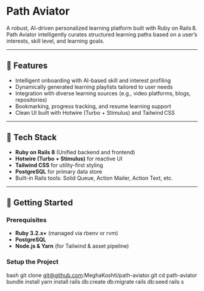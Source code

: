 # Path Aviator

A robust, AI-driven personalized learning platform built with Ruby on Rails 8. Path Aviator intelligently curates structured learning paths based on a user’s interests, skill level, and learning goals.

---

## 🚀 Features

- Intelligent onboarding with AI-based skill and interest profiling  
- Dynamically generated learning playlists tailored to user needs  
- Integration with diverse learning sources (e.g., video platforms, blogs, repositories)  
- Bookmarking, progress tracking, and resume learning support  
- Clean UI built with Hotwire (Turbo + Stimulus) and Tailwind CSS  

---

## 🧱 Tech Stack

- **Ruby on Rails 8** (Unified backend and frontend)  
- **Hotwire (Turbo + Stimulus)** for reactive UI  
- **Tailwind CSS** for utility-first styling  
- **PostgreSQL** for primary data store  
- Built-in Rails tools: Solid Queue, Action Mailer, Action Text, etc.

---

## 🚧 Getting Started

### Prerequisites

- **Ruby 3.2.x+** (managed via rbenv or rvm)  
- **PostgreSQL**  
- **Node.js & Yarn** (for Tailwind & asset pipeline)

### Setup the Project

bash
git clone git@github.com:MeghaKoshti/path-aviator.git
cd path-aviator
bundle install
yarn install
rails db:create db:migrate
rails db:seed
rails s
